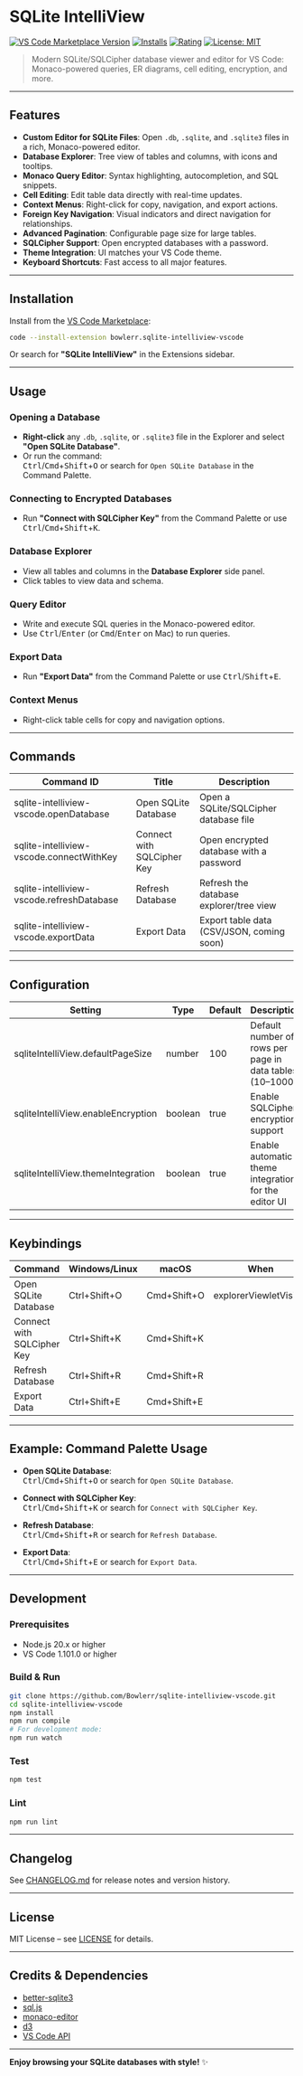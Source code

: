 # SQLite IntelliView

[![VS Code Marketplace Version](https://img.shields.io/visual-studio-marketplace/v/bowlerr.sqlite-intelliview-vscode.svg?label=VS%20Code%20Marketplace)](https://marketplace.visualstudio.com/items?itemName=bowlerr.sqlite-intelliview-vscode)
[![Installs](https://img.shields.io/visual-studio-marketplace/i/bowlerr.sqlite-intelliview-vscode.svg)](https://marketplace.visualstudio.com/items?itemName=bowlerr.sqlite-intelliview-vscode)
[![Rating](https://img.shields.io/visual-studio-marketplace/r/bowlerr.sqlite-intelliview-vscode.svg)](https://marketplace.visualstudio.com/items?itemName=bowlerr.sqlite-intelliview-vscode)
[![License: MIT](https://img.shields.io/badge/License-MIT-yellow.svg)](LICENSE)

> Modern SQLite/SQLCipher database viewer and editor for VS Code: Monaco-powered queries, ER diagrams, cell editing, encryption, and more.

---

## Features

- **Custom Editor for SQLite Files**: Open `.db`, `.sqlite`, and `.sqlite3` files in a rich, Monaco-powered editor.
- **Database Explorer**: Tree view of tables and columns, with icons and tooltips.
- **Monaco Query Editor**: Syntax highlighting, autocompletion, and SQL snippets.
- **Cell Editing**: Edit table data directly with real-time updates.
- **Context Menus**: Right-click for copy, navigation, and export actions.
- **Foreign Key Navigation**: Visual indicators and direct navigation for relationships.
- **Advanced Pagination**: Configurable page size for large tables.
- **SQLCipher Support**: Open encrypted databases with a password.
- **Theme Integration**: UI matches your VS Code theme.
- **Keyboard Shortcuts**: Fast access to all major features.

---

## Installation

Install from the [VS Code Marketplace](https://marketplace.visualstudio.com/items?itemName=bowlerr.sqlite-intelliview-vscode):

```sh
code --install-extension bowlerr.sqlite-intelliview-vscode
```

Or search for **"SQLite IntelliView"** in the Extensions sidebar.

---

## Usage

### Opening a Database

- **Right-click** any `.db`, `.sqlite`, or `.sqlite3` file in the Explorer and select **"Open SQLite Database"**.
- Or run the command:  
  <kbd>Ctrl</kbd>/<kbd>Cmd</kbd>+<kbd>Shift</kbd>+<kbd>O</kbd> or search for `Open SQLite Database` in the Command Palette.

### Connecting to Encrypted Databases

- Run **"Connect with SQLCipher Key"** from the Command Palette or use <kbd>Ctrl</kbd>/<kbd>Cmd</kbd>+<kbd>Shift</kbd>+<kbd>K</kbd>.

### Database Explorer

- View all tables and columns in the **Database Explorer** side panel.
- Click tables to view data and schema.

### Query Editor

- Write and execute SQL queries in the Monaco-powered editor.
- Use <kbd>Ctrl</kbd>/<kbd>Enter</kbd> (or <kbd>Cmd</kbd>/<kbd>Enter</kbd> on Mac) to run queries.

### Export Data

- Run **"Export Data"** from the Command Palette or use <kbd>Ctrl</kbd>/<kbd>Shift</kbd>+<kbd>E</kbd>.

### Context Menus

- Right-click table cells for copy and navigation options.

---

## Commands

| Command ID                                | Title                      | Description                               |
| ----------------------------------------- | -------------------------- | ----------------------------------------- |
| sqlite-intelliview-vscode.openDatabase    | Open SQLite Database       | Open a SQLite/SQLCipher database file     |
| sqlite-intelliview-vscode.connectWithKey  | Connect with SQLCipher Key | Open encrypted database with a password   |
| sqlite-intelliview-vscode.refreshDatabase | Refresh Database           | Refresh the database explorer/tree view   |
| sqlite-intelliview-vscode.exportData      | Export Data                | Export table data (CSV/JSON, coming soon) |

---

## Configuration

| Setting                            | Type    | Default | Description                                              |
| ---------------------------------- | ------- | ------- | -------------------------------------------------------- |
| sqliteIntelliView.defaultPageSize  | number  | 100     | Default number of rows per page in data tables (10–1000) |
| sqliteIntelliView.enableEncryption | boolean | true    | Enable SQLCipher encryption support                      |
| sqliteIntelliView.themeIntegration | boolean | true    | Enable automatic theme integration for the editor UI     |

---

## Keybindings

| Command                    | Windows/Linux | macOS       | When                   |
| -------------------------- | ------------- | ----------- | ---------------------- |
| Open SQLite Database       | Ctrl+Shift+O  | Cmd+Shift+O | explorerViewletVisible |
| Connect with SQLCipher Key | Ctrl+Shift+K  | Cmd+Shift+K |                        |
| Refresh Database           | Ctrl+Shift+R  | Cmd+Shift+R |                        |
| Export Data                | Ctrl+Shift+E  | Cmd+Shift+E |                        |

---

## Example: Command Palette Usage

- **Open SQLite Database**:  
  <kbd>Ctrl</kbd>/<kbd>Cmd</kbd>+<kbd>Shift</kbd>+<kbd>O</kbd> or search for `Open SQLite Database`.

- **Connect with SQLCipher Key**:  
  <kbd>Ctrl</kbd>/<kbd>Cmd</kbd>+<kbd>Shift</kbd>+<kbd>K</kbd> or search for `Connect with SQLCipher Key`.

- **Refresh Database**:  
  <kbd>Ctrl</kbd>/<kbd>Cmd</kbd>+<kbd>Shift</kbd>+<kbd>R</kbd> or search for `Refresh Database`.

- **Export Data**:  
  <kbd>Ctrl</kbd>/<kbd>Cmd</kbd>+<kbd>Shift</kbd>+<kbd>E</kbd> or search for `Export Data`.

---

## Development

### Prerequisites

- Node.js 20.x or higher
- VS Code 1.101.0 or higher

### Build & Run

```sh
git clone https://github.com/Bowlerr/sqlite-intelliview-vscode.git
cd sqlite-intelliview-vscode
npm install
npm run compile
# For development mode:
npm run watch
```

### Test

```sh
npm test
```

### Lint

```sh
npm run lint
```

---

## Changelog

See [CHANGELOG.md](CHANGELOG.md) for release notes and version history.

---

## License

MIT License – see [LICENSE](LICENSE) for details.

---

## Credits & Dependencies

- [better-sqlite3](https://github.com/WiseLibs/better-sqlite3)
- [sql.js](https://github.com/sql-js/sql.js)
- [monaco-editor](https://github.com/microsoft/monaco-editor)
- [d3](https://d3js.org/)
- [VS Code API](https://code.visualstudio.com/api)

---

**Enjoy browsing your SQLite databases with style!** ✨
